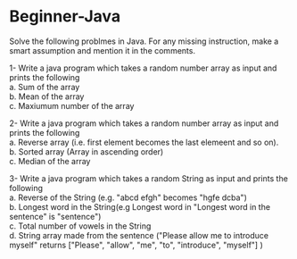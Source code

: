 # Beginner-Java
Solve the following problmes in Java. For any missing instruction, make a smart assumption and mention it in the comments.

1- Write a java program which takes a random number array as input and prints the following <br />
a. Sum of the array <br />
b. Mean of the array <br />
c. Maxiumum number of the array <br />

2- Write a java program which takes a random number array as input and prints the following <br />
a. Reverse array   (i.e. first element becomes the last elemeent and so on). <br />
b. Sorted array (Array in ascending order) <br />
c. Median of the array <br />
  
3- Write a java program which takes a random String as input and prints the following <br />
a. Reverse of the String (e.g. "abcd efgh" becomes "hgfe dcba") <br />
b. Longest word in the String(e.g Longest word in "Longest word in the sentence" is "sentence") <br />
c. Total number of vowels in the String  <br />
d. String array made from the sentence ("Please allow me to introduce myself" returns ["Please", "allow", "me", "to", "introduce", "myself"] )
  
  
